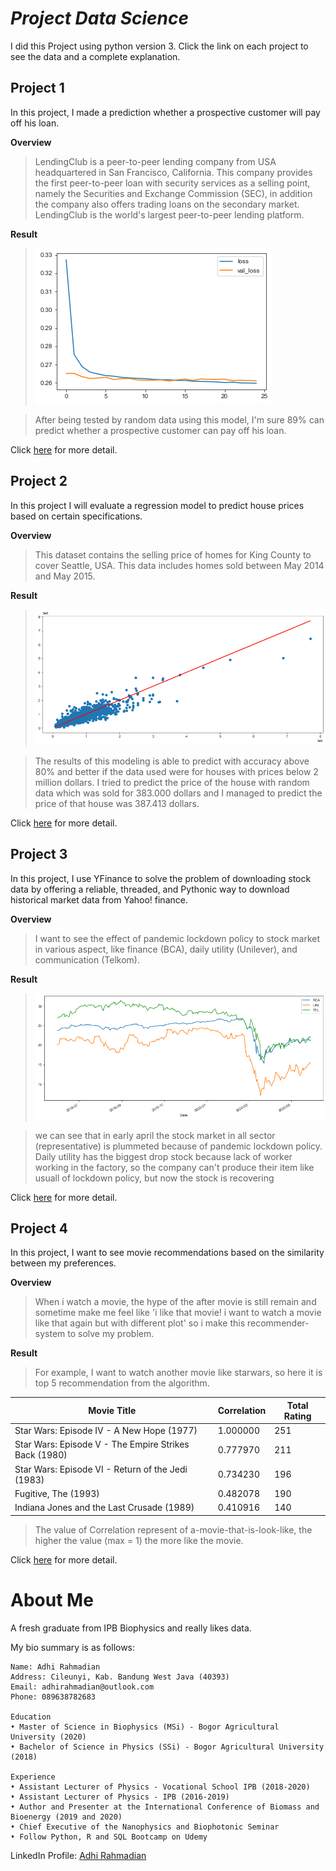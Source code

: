 # _Project Data Science_
I did this Project using python version 3. Click the link on each project to see the data and a complete explanation.

## **Project 1**
In this project, I made a prediction whether a prospective customer will pay off his loan.

**Overview**

>LendingClub is a peer-to-peer lending company from USA headquartered in San Francisco, California. This company provides the first peer-to-peer loan with security services as a selling point, namely the Securities and Exchange Commission (SEC), in addition the company also offers trading loans on the secondary market. LendingClub is the world's largest peer-to-peer lending platform.

**Result**

>![model](/model_lending.png)

>After being tested by random data using this model, I'm sure 89% can predict whether a prospective customer can pay off his loan. 

Click [here](https://github.com/adhirahmadian/LendingClubLoan_Project) for more detail.


## **Project 2**
In this project I will evaluate a regression model to predict house prices based on certain specifications.

**Overview**

>This dataset contains the selling price of homes for King County to cover Seattle, USA. This data includes homes sold between May 2014 and May 2015.

**Result**

>![model](/house_price_predict.png)

>The results of this modeling is able to predict with accuracy above 80% and better if the data used were for houses with prices below 2 million dollars. I tried to predict the price of the house with random data which was sold for 383.000 dollars and I managed to predict the price of that house was 387.413 dollars. 

Click [here](https://github.com/adhirahmadian/KingCounty_housesales_Project) for more detail.

## **Project 3**
In this project, I use YFinance to solve the problem of downloading stock data by offering a reliable, threaded, and Pythonic way to download historical market data from Yahoo! finance.

**Overview**

>I want to see the effect of pandemic lockdown policy to stock market in various aspect, like finance (BCA), daily utility (Unilever), and communication (Telkom).

**Result**

>![model](/close.png)

>we can see that in early april the stock market in all sector (representative) is plummeted because of pandemic lockdown policy. Daily utility has the biggest drop stock because lack of worker working in the factory, so the company can't produce their item like usuall of lockdown policy, but now the stock is recovering

Click [here](https://github.com/adhirahmadian/Tickers_Project) for more detail.

## **Project 4**
In this project, I want to see movie recommendations based on the similarity between my preferences.

**Overview**

>When i watch a movie, the hype of the after movie is still remain and sometime make me  feel like 'i like that movie! i want to watch a movie like that again but with different plot' so i make this recommender-system to solve my problem. 

**Result**

>For example, I want to watch another movie like starwars, so here it is top 5 recommendation from the algorithm.

Movie Title | Correlation | Total Rating
------------ | ------------- | -------------
Star Wars: Episode IV - A New Hope (1977) |	1.000000 |	251
Star Wars: Episode V - The Empire Strikes Back (1980) |	0.777970 |	211
Star Wars: Episode VI - Return of the Jedi (1983) |	0.734230 |	196
Fugitive, The (1993) |	0.482078 |	190
Indiana Jones and the Last Crusade (1989) |	0.410916 |	140

>The value of Correlation represent of a-movie-that-is-look-like, the higher the value (max = 1) the more like the movie.

Click [here](https://github.com/adhirahmadian/MoviesRecommender_Project) for more detail.


# About Me
A fresh graduate from IPB Biophysics and really likes data.

My bio summary is as follows:
```
Name: Adhi Rahmadian
Address: Cileunyi, Kab. Bandung West Java (40393)
Email: adhirahmadian@outlook.com
Phone: 089638782683

Education
• Master of Science in Biophysics (MSi) - Bogor Agricultural University (2020)
• Bachelor of Science in Physics (SSi) - Bogor Agricultural University (2018)

Experience
• Assistant Lecturer of Physics - Vocational School IPB (2018-2020)
• Assistant Lecturer of Physics - IPB (2016-2019)
• Author and Presenter at the International Conference of Biomass and Bioenergy (2019 and 2020)
• Chief Executive of the Nanophysics and Biophotonic Seminar
• Follow Python, R and SQL Bootcamp on Udemy
```
LinkedIn Profile: [Adhi Rahmadian](https://linkedin/in/adhirahmadian)
